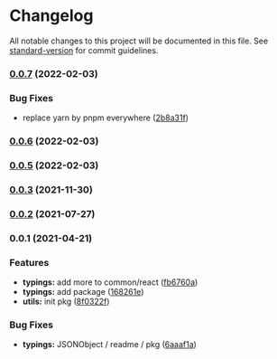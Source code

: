 # Changelog

All notable changes to this project will be documented in this file. See [standard-version](https://github.com/conventional-changelog/standard-version) for commit guidelines.

### [0.0.7](https://github.com/astahmer/pastable/compare/@pastable/typings@0.0.6...@pastable/typings@0.0.7) (2022-02-03)


### Bug Fixes

* replace yarn by pnpm everywhere ([2b8a31f](https://github.com/astahmer/pastable/commit/2b8a31f2026b36af1eec185f7ca307ef16496eef))

### [0.0.6](https://github.com/astahmer/pastable/compare/@pastable/typings@0.0.5...@pastable/typings@0.0.6) (2022-02-03)

### [0.0.5](https://github.com/astahmer/pastable/compare/@pastable/typings@0.0.2...@pastable/typings@0.0.5) (2022-02-03)

### [0.0.3](https://github.com/astahmer/pastable/compare/@pastable/typings@0.0.2...@pastable/typings@0.0.3) (2021-11-30)

### [0.0.2](https://github.com/astahmer/pastable/compare/@pastable/typings@0.0.1...@pastable/typings@0.0.2) (2021-07-27)

### 0.0.1 (2021-04-21)


### Features

* **typings:** add more  to common/react ([fb6760a](https://github.com/astahmer/pastable/commit/fb6760a2ce17c49c41e098f76a8734f04fe51548))
* **typings:** add package ([168261e](https://github.com/astahmer/pastable/commit/168261e66c4d48ad688842c95b396439add229e5))
* **utils:** init pkg ([8f0322f](https://github.com/astahmer/pastable/commit/8f0322f8e5b903a1254d2fdadfac09b0e9e50d5b))


### Bug Fixes

* **typings:** JSONObject / readme / pkg ([6aaaf1a](https://github.com/astahmer/pastable/commit/6aaaf1ad93d3a570b55a17004fd07fea0db034e8))
